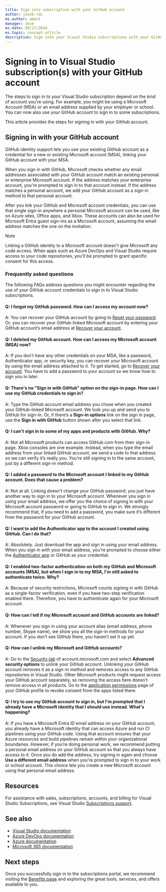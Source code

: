 ```yaml
---
title: Sign into subscription with your GitHub account
author: joseb-rdc
ms.author: amast
manager: shve
ms.date: 09/17/2024
ms.topic: concept-article
description: Sign into your Visual Studio subscriptions with your GitHub account for verification and find answers to frequently asked questions.
---
```


# Signing in to Visual Studio subscription(s) with your GitHub account 

The steps to sign in to your Visual Studio subscription depend on the kind of account you're using. For example, you might be using a Microsoft Account (MSA) or an email address supplied by your employer or school. You can now also use your GitHub account to sign in to some subscriptions. 

This article provides the steps for signing in with your GitHub account.

## Signing in with your GitHub account

GitHub identity support lets you use your existing GitHub account as a credential for a new or existing Microsoft account (MSA), linking your GitHub account with your MSA. 

When you sign in with GitHub, Microsoft checks whether any email addresses associated with your GitHub account match an existing personal or enterprise Microsoft account. If the address matches your enterprise account, you're prompted to sign in to that account instead. If the address matches a personal account, we add your GitHub account as a sign-in method to that personal account.

After you link your GitHub and Microsoft account credentials, you can use that single sign-in anywhere a personal Microsoft account can be used, like on Azure sites, Office apps, and Xbox. These accounts can also be used for Microsoft Entra guest sign-ins as a Microsoft account, assuming the email address matches the one on the invitation.

> [!NOTE]
> Linking a GitHub identity to a Microsoft account doesn't give Microsoft any code access. When apps such as Azure DevOps and Visual Studio require access to your code repositories, you'll be prompted to grant specific consent for this access. 

### Frequently asked questions

The following FAQs address questions you might encounter regarding the use of your GitHub account credentials to sign in to Visual Studio subscriptions.

#### Q: I forgot my GitHub password.  How can I access my account now?

A:  You can recover your GitHub account by going to [Reset your password](https://github.com/password_reset). Or, you can recover your GitHub-linked Microsoft account by entering your GitHub account’s email address at [Recover your account](https://account.live.com/password/reset).

#### Q: I deleted my GitHub account.  How can I access my Microsoft account (MSA) now?

A: If you don’t have any other credentials on your MSA, like a password, Authenticator app, or security key, you can recover your Microsoft account by using the email address attached to it. To get started, go to [Recover your account](https://account.live.com/password/reset). You have to add a password to your account so we know how to sign you in later. 

#### Q: There's no "Sign in with GitHub" option on the sign-in page.  How can I use my GitHub credentials to sign in?

A:  Type the GitHub account email address you chose when you created your GitHub-linked Microsoft account. We look you up and send you to GitHub for sign-in. Or, if there’s a **Sign-in options** link on the sign in page, use the **Sign in with GitHub** button shown after you select that link. 

#### Q: I can't sign in to some of my apps and products with GitHub.  Why?

A:  Not all Microsoft products can access GitHub.com from their sign-in page.  Xbox consoles are one example. Instead, when you type the email address from your linked GitHub account, we send a code to that address so we can verify it’s really you. You’re still signing in to the same account, just by a different sign-in method. 

#### Q:  I added a password to the Microsoft account I linked to my GitHub account.  Does that cause a problem?

A:  Not at all. Linking doesn’t change your GitHub password; you just have another way to sign in to your Microsoft account. Whenever you sign in using your email address, we offer you the choice of signing in with your Microsoft account password or going to GitHub to sign in. We strongly recommend that, if you need to add a password, you make sure it’s different from the password for your GitHub account.

#### Q: I want to add the Authenticator app to the account I created using GitHub.  Can I do that?

A:  Absolutely.  Just download the app and sign in using your email address. When you sign in with your email address, you're prompted to choose either the [Authenticator app](https://www.microsoft.com/p/microsoft-authenticator/9nblgggzmcj6) or GitHub as your credential.

#### Q: I enabled two-factor authentication on both my GitHub and Microsoft accounts (MSA), but when I sign in to my MSA, I'm still asked to authenticate twice.  Why?

A: Because of security restrictions, Microsoft counts signing in with GitHub as a single-factor verification, even if you have two-step verification enabled there. Therefore, you have to authenticate again for your Microsoft account. 

#### Q:  How can I tell if my Microsoft account and GitHub accounts are linked?

A:  Whenever you sign in using your account alias (email address, phone number, Skype name), we show you all the sign-in methods for your account. If you don’t see GitHub there, you haven’t set it up yet.

#### Q:  How can I unlink my Microsoft and GitHub accounts? 

A:  Go to the [Security tab](https://account.microsoft.com/security) of account.microsoft.com and select **Advanced security options** to unlink your GitHub account. Unlinking your GitHub account removes it as a sign-in method and removes access to any GitHub repositories in Visual Studio. Other Microsoft products might request access your GitHub account separately, so removing the access here doesn't remove access in all products. Go to the [application permissions](https://github.com/settings/applications) page of your GitHub profile to revoke consent from the apps listed there.

#### Q:  I try to use my GitHub account to sign in, but I'm prompted that I already have a Microsoft identity that I should use instead.  What's happening?

A:  If you have a Microsoft Entra ID email address on your GitHub account, you already have a Microsoft identity that can access Azure and run CI pipelines using your GitHub code. Using that account ensures that your Azure resources and build pipelines remain within your organizational boundaries. However, if you’re doing personal work, we recommend putting a personal email address on your GitHub account so that you always have access to it. Once you do add the address, try signing in again and choose **Use a different email address** when you're prompted to sign in to your work or school account. This choice lets you create a new Microsoft account using that personal email address.

## Resources
For assistance with sales, subscriptions, accounts, and billing for Visual Studio Subscriptions, see Visual Studio [Subscriptions support](https://aka.ms/vssubscriberhelp).

## See also

+ [Visual Studio documentation](/visualstudio/)
+ [Azure DevOps documentation](/azure/devops/)
+ [Azure documentation](/azure/)
+ [Microsoft 365 documentation](/microsoft-365/)

## Next steps

Once you successfully sign in to the subscriptions portal, we recommend visiting the [Benefits page](https://my.visualstudio.com/benefits) and exploring the great tools, services, and offers available to you.
